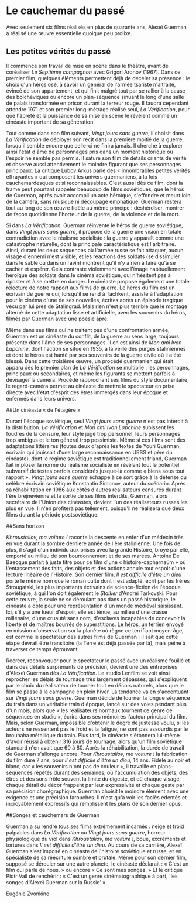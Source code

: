 
# Le cauchemar du passé

Avec seulement six films réalisés en plus de quarante ans, Alexeï Guerman a réalisé une œuvre essentielle quoique peu prolixe.

## Les petites vérités du passé

Il commence son travail de mise en scène dans le théâtre, avant de coréaliser *Le Septième compagnon* avec Grigori Aronov (1967). Dans ce premier film, quelques éléments permettent déjà de déceler sa présence&nbsp;: le choix d'un héros osé, à savoir un général de l'armée tsariste maltraité, évincé de son appartement, et qui finit malgré tout par se rallier à la cause des bolchéviques ou encore un plan-séquence sinuant le long d'une salle de palais transformée en prison durant la terreur rouge. Il faudra cependant attendre 1971 et son premier long-métrage réalisé seul, *La Vérification*, pour que l'âpreté et la puissance de sa mise en scène le révèlent comme un cinéaste important de sa génération.

Tout comme dans son film suivant, *Vingt jours sans guerre*, il choisit dans *La Vérification* de déployer son récit dans la première moitié de la guerre, lorsqu'il semble encore que celle-ci ne finira jamais. Il cherche à explorer ainsi l'état d'âme de personnages pris dans un moment historique où l'espoir ne semble pas permis. Il sature son film de détails criants de vérité et observe aussi attentivement le moindre figurant que ses personnages principaux. La critique Lubov Arkus parle des «&nbsp;innombrables petites vérités effrayantes&nbsp;» qui composent les univers guermaniens, à la fois cauchemardesques et si reconnaissables. C'est aussi dès ce film, dont la trame peut pourtant rappeler beaucoup de films soviétiques, que le héros de Guerman, après avoir accompli un acte héroïque, s'effondre et meurt loin de la caméra, sans musique ni découpage emphatique. Guerman restera tout au long de son œuvre fidèle au même principe&nbsp;: déshéroïser, montrer de façon quotidienne l'horreur de la guerre, de la violence et de la mort.

Si dans *La Vérification*, Guerman réinvente le héros de guerre soviétique, dans *Vingt jours sans guerre*, il propose de la guerre une vision en totale contradiction avec le réalisme socialiste&nbsp;: la guerre y apparaît comme une catastrophe naturelle, dont la principale caractéristique est l'arbitraire. Ainsi, durant les deux séquences où l'armée russe se fait attaquer, aucun visage d'ennemi n'est visible, et les réactions des soldats (se dissimuler dans le sable ou dans un ravin) montrent qu'il n'y a rien à faire qu'à se cacher et espérer. Cela contraste violemment avec l'image habituellement héroïque des soldats dans le cinéma soviétique, qui n'hésitent pas à riposter et à se mettre en danger. Le cinéaste propose également une totale relecture de notre rapport aux films de guerre. Le héros du film est un écrivain de guerre qui, lorsqu'il se rend à Tachkent, assiste à l'adaptation pour le cinéma d'une de ses nouvelles, écrites après un épisode tragique vécu par lui près de Stalingrad. Mais rien n'est plus terrible que le montage alterné de cette adaptation lisse et artificielle, avec les souvenirs du héros, filmés par Guerman avec une poésie âpre.

Même dans ses films qui ne traitent pas d'une confrontation armée, Guerman est un cinéaste du conflit, de la guerre au sens large, toujours présente dans l'âme de ses personnages. Il en est ainsi de *Mon ami Ivan Lapchine*, dont l'action se situe en 1935, à la veille des purges staliniennes et dont le héros est hanté par ses souvenirs de la guerre civile où il a été blessé. Dans cette troisième œuvre, un procédé guermanien qui était apparu dès le premier plan de *La Vérification* se multiplie&nbsp;: les personnages, principaux ou secondaires, et même les figurants se mettent parfois à dévisager la caméra. Procédé rapprochant ses films du style documentaire, le regard-caméra permet au cinéaste de mettre le spectateur en prise directe avec l'état d'esprit des êtres immergés dans leur époque et enfermés dans leurs univers.

##Un cinéaste «&nbsp;de l'étagère&nbsp;»

Durant l'époque soviétique, seul *Vingt jours sans guerre* n'est pas interdit à la distribution. *La Vérification* et *Mon ami Ivan Lapchine* subissent les foudres de la censure, leur style jugé trop personnel, leurs personnages trop ambigus et le ton général trop pessimiste. Même si ces films sont des adaptations littéraires (toutes deux d'après les textes de Youri Guerman, écrivain qui jouissait d'une large reconnaissance en URSS et père du cinéaste), dont le régime soviétique est traditionnellement friand, Guerman fait imploser la norme du réalisme socialiste en révélant tout le potentiel subversif de textes parfois considérés jusque-là comme «&nbsp;biens sous tout rapport&nbsp;». *Vingt jours sans guerre* échappe à ce sort grâce à la défense du célèbre écrivain soviétique Konstantin Simonov, auteur du scénario. Après sa réhabilitation en 1986 aux côtés d'autres réalisateurs censurés durant l'ère brejnévienne et la sortie de ses films interdits, Guerman, alors secrétaire de l'Union des cinéastes, devient l'un des réalisateurs russes les plus en vue. Il n'en profitera pas tellement, puisqu'il ne réalisera que deux films durant la période postsoviétique.

##Sans horizon

*Khroustaliov, ma voiture&nbsp;!* raconte la descente en enfer d'un médecin très en vue durant la sombre dernière année de l'ère stalinienne. Une fois de plus, il s'agit d'un individu aux prises avec la grande Histoire, broyé par elle, emporté au milieu de son bourdonnement et de ses marées. Antoine De Baecque parlait à juste titre pour ce film d'une «&nbsp;histoire-capharnaüm&nbsp;» où l'entassement des faits, des objets et des actions annule tout espoir d'une lecture linéaire de l'Histoire. Son dernier film, *Il est difficile d'être un dieu* porte le même nom que le roman culte dont il est adapté, écrit par les frères Strougatski, les plus importants écrivains de science-fiction de l'époque soviétique, à qui l'on doit également le *Stalker* d'Andreï Tarkovski. Pour cette œuvre, la seule ne se déroulant pas dans un passé historique, le cinéaste a opté pour une représentation d'un monde médiéval saisissant. Ici, s'il y a une lueur d'espoir, elle est ténue, au milieu d'une crasse millénaire, d'une cruauté sans nom, d'esclaves incapables de concevoir la liberté et de maîtres bourrés de superstitions. Le héros, un terrien envoyé en mission d'observation sur la planète où règne ce terrifiant moyen-âge, est comme le spectateur des autres films de Guerman&nbsp;: il sait que cette étape devrait être transitoire (la Terre est déjà passée par là), mais peine à traverser ce temps éprouvant.

Recréer, reconvoquer pour le spectateur le passé avec un réalisme fouillé et dans des détails surprenants de précision, devient une des entreprises d'Alexeï Guerman dès *La Vérification*. Le studio Lenfilm se voit ainsi reprocher les délais de tournage très largement dépassés, qui s'expliquent par le choix du réalisateur de tourner tout en décors naturels, alors que le film se passe à la campagne en plein hiver. La tendance va en s'accentuant sur *Vingt jours sans guerre*. Guerman décide de tourner la longue séquence du train dans un véritable train d'époque, lancé sur des voies pendant plus d'un mois, alors que «&nbsp;les réalisateurs normaux tournent ce genre de séquences en studio&nbsp;», écrira dans ses mémoires l'acteur principal du film. Mais, selon Guerman, impossible d'obtenir le degré de justesse voulu, si les acteurs ne ressentent pas le froid et la fatigue, ne sont pas assourdis par le brouhaha métallique du train. Plus tard, le cinéaste s'étonnera lui-même d'avoir réussi à obtenir 316 jours de tournage, alors qu'un film soviétique standard n'en avait que 60 à 80. Après la réhabilitation, la durée de travail de Guerman s'allonge encore. Pour *Khroustaliov, ma voiture&nbsp;!* la fabrication du film dure 7 ans, pour *Il est difficile d'être un dieu*, 14 ans. Fidèle au noir et blanc, car «&nbsp;les souvenirs n'ont pas de couleur&nbsp;», il travaille en plans-séquences répétés durant des semaines, où l'accumulation des objets, des êtres et des sons frôle souvent la limite du digeste, et où chaque visage, chaque détail du décor frappent par leur expressivité et chaque geste par sa précision chorégraphique. Guerman choisit le moindre élément avec une exigence et une précision farouches. Il n'est qu'à voir les faciès édentés et incroyablement expressifs qui remplissent les plans de son dernier opus.

##Songes et cauchemars de Guerman

Guerman a su rendre tous ses films extrêmement incarnés&nbsp;: neige et froid palpables dans *La Vérification* ou *Vingt jours sans guerre*, horreur physiologique du viol dans *Khroustaliov, ma voiture&nbsp;!*, boue, excréments et tortures dans *Il est difficile d'être un dieu*. Au cours de sa carrière, Alexeï Guerman s'est imposé en cinéaste de l'histoire soviétique et russe, et en spécialiste de sa réécriture sombre et brutale. Même pour son dernier film, supposé se dérouler sur une autre planète, le cinéaste déclarait&nbsp;: «&nbsp;C'est un film qui parle de nous.&nbsp;» ou encore «&nbsp;Ce sont mes songes.&nbsp;» Et le critique Piotr Vail de renchérir&nbsp;: «&nbsp;C'est un genre cinématographique à part, 'les songes d'Alexeï Guerman sur la Russie'&nbsp;».

Eugénie Zvonkine